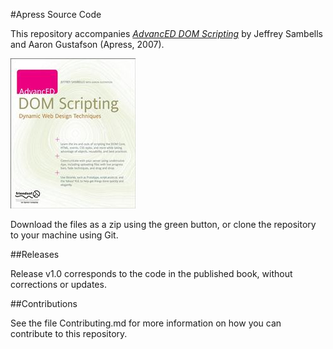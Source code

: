 #Apress Source Code

This repository accompanies [*AdvancED DOM Scripting*](http://www.apress.com/9781590598566) by Jeffrey Sambells and Aaron Gustafson (Apress, 2007).

![Cover image](9781590598566.jpg)

Download the files as a zip using the green button, or clone the repository to your machine using Git.

##Releases

Release v1.0 corresponds to the code in the published book, without corrections or updates.

##Contributions

See the file Contributing.md for more information on how you can contribute to this repository.
